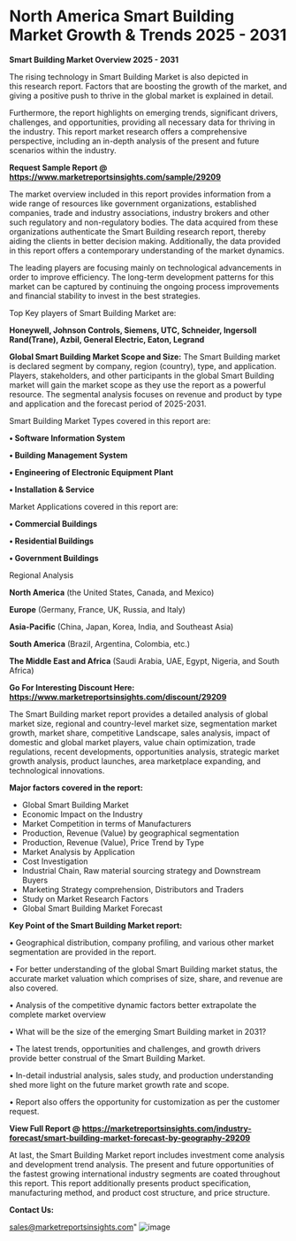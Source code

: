 # North America Smart Building Market Growth & Trends 2025 - 2031

<Strong> Smart Building Market Overview 2025 - 2031</strong>

The rising technology in Smart Building Market is also depicted in this research report. Factors that are boosting the growth of the market, and giving a positive push to thrive in the global market is explained in detail.

Furthermore, the report highlights on emerging trends, significant drivers, challenges, and opportunities, providing all necessary data for thriving in the industry. This report market research offers a comprehensive perspective, including an in-depth analysis of the present and future scenarios within the industry.

<strong>Request Sample Report @ <a href=https://www.marketreportsinsights.com/sample/29209>https://www.marketreportsinsights.com/sample/29209</a></strong>

The market overview included in this report provides information from a wide range of resources like government organizations, established companies, trade and industry associations, industry brokers and other such regulatory and non-regulatory bodies. The data acquired from these organizations authenticate the Smart Building research report, thereby aiding the clients in better decision making. Additionally, the data provided in this report offers a contemporary understanding of the market dynamics.

The leading players are focusing mainly on technological advancements in order to improve efficiency. The long-term development patterns for this market can be captured by continuing the ongoing process improvements and financial stability to invest in the best strategies.

Top Key players of Smart Building Market are:

<strong>Honeywell, Johnson Controls, Siemens, UTC, Schneider, Ingersoll Rand(Trane), Azbil, General Electric, Eaton, Legrand</strong>

<strong><b>Global Smart Building Market Scope and Size:</b></strong>
The Smart Building market is declared segment by company, region (country), type, and application. Players, stakeholders, and other participants in the global Smart Building market will gain the market scope as they use the report as a powerful resource. The segmental analysis focuses on revenue and product by type and application and the forecast period of 2025-2031.

Smart Building Market Types covered in this report are:

<strong>• Software Information System

• Building Management System

• Engineering of Electronic Equipment Plant

• Installation & Service</strong>

Market Applications covered in this report are:

<strong>• Commercial Buildings

• Residential Buildings

• Government Buildings</strong> 

Regional Analysis

<strong>North America</strong> (the United States, Canada, and Mexico)

<strong>Europe</strong> (Germany, France, UK, Russia, and Italy)

<strong>Asia-Pacific</strong> (China, Japan, Korea, India, and Southeast Asia)

<strong>South America</strong> (Brazil, Argentina, Colombia, etc.)

<strong>The Middle East and Africa</strong> (Saudi Arabia, UAE, Egypt, Nigeria, and South Africa)

<strong>Go For Interesting Discount Here: <a href=https://www.marketreportsinsights.com/discount/29209>https://www.marketreportsinsights.com/discount/29209</a></strong>

The Smart Building market report provides a detailed analysis of global market size, regional and country-level market size, segmentation market growth, market share, competitive Landscape, sales analysis, impact of domestic and global market players, value chain optimization, trade regulations, recent developments, opportunities analysis, strategic market growth analysis, product launches, area marketplace expanding, and technological innovations.

<strong><b>Major factors covered in the report:</b></strong>
<ul>
  <li>Global Smart Building Market </li>
  <li>Economic Impact on the Industry</li>
  <li>Market Competition in terms of Manufacturers</li>
  <li>Production, Revenue (Value) by geographical segmentation</li>
  <li>Production, Revenue (Value), Price Trend by Type</li>
  <li>Market Analysis by Application</li>
  <li>Cost Investigation</li>
  <li>Industrial Chain, Raw material sourcing strategy and Downstream Buyers</li>
  <li>Marketing Strategy comprehension, Distributors and Traders</li>
  <li>Study on Market Research Factors</li>
  <li>Global Smart Building Market Forecast</li>
</ul>

<strong><b>Key Point of the Smart Building Market report:</b></strong>

• Geographical distribution, company profiling, and various other market segmentation are provided in the report.

• For better understanding of the global Smart Building market status, the accurate market valuation which comprises of size, share, and revenue are also covered.

• Analysis of the competitive dynamic factors better extrapolate the complete market overview

• What will be the size of the emerging Smart Building market in 2031?

• The latest trends, opportunities and challenges, and growth drivers provide better construal of the Smart Building Market.

• In-detail industrial analysis, sales study, and production understanding shed more light on the future market growth rate and scope.

• Report also offers the opportunity for customization as per the customer request.

<strong><b>View Full Report @ <a href=https://marketreportsinsights.com/industry-forecast/smart-building-market-forecast-by-geography-29209>https://marketreportsinsights.com/industry-forecast/smart-building-market-forecast-by-geography-29209</a></b></strong>


At last, the Smart Building Market report includes investment come analysis and development trend analysis. The present and future opportunities of the fastest growing international industry segments are coated throughout this report. This report additionally presents product specification, manufacturing method, and product cost structure, and price structure.

<strong>Contact Us:</strong>

sales@marketreportsinsights.com"
![image](https://github.com/user-attachments/assets/2e34db7a-6011-46e1-a679-906f19034bdd)
